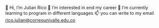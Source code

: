 👋 Hi, I’m Julian Rico
👀 I’m interested in end my career
🌱 I’m currently learning to program in different languages
📫 you can write to my email rico.julian@correounivalle.edu.co
